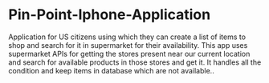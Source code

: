 Pin-Point-Iphone-Application
============================

Application for US citizens using which they can create a list of items to shop and search for it in supermarket for their availability. This app uses supermarket APIs for getting the stores present near our current location and search for available products in those stores and get it. It handles all the condition and keep items in database which are not available.. 
